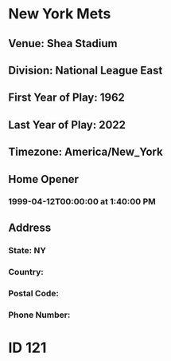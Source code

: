# New York Mets
## Venue: Shea Stadium
## Division: National League East
## First Year of Play: 1962
## Last Year of Play: 2022
## Timezone: America/New_York
## Home Opener
### 1999-04-12T00:00:00 at 1:40:00 PM
## Address
### 
### State: NY
### Country: 
### Postal Code: 
### Phone Number: 
# ID 121
